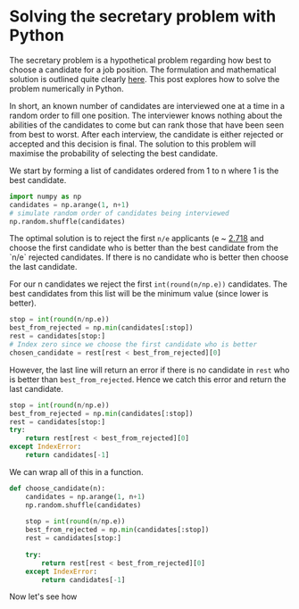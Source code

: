 # Solving the secretary problem with Python

The secretary problem is a hypothetical problem regarding how best to choose a candidate for a job position.  The formulation and mathematical solution is outlined quite clearly [here](https://en.wikipedia.org/wiki/Secretary_problem).  This post explores how to solve the problem numerically in Python.

In short, an known number of candidates are interviewed one at a time in a random order to fill one position.  The interviewer knows nothing about the abilities of the candidates to come but can rank those that have been seen from best to worst.  After each interview, the candidate is either rejected or accepted and this decision is final.  The solution to this problem will maximise the probability of selecting the best candidate.   

We start by forming a list of candidates ordered from 1 to n where 1 is the best candidate.  

```python
import numpy as np
candidates = np.arange(1, n+1)
# simulate random order of candidates being interviewed
np.random.shuffle(candidates)
```

The optimal solution is to reject the first `n/e` applicants (e ~ [2.718](https://en.wikipedia.org/wiki/E_(mathematical_constant)) and choose the first candidate who is better than the best candidate from the `n/e` rejected candidates.  If there is no candidate who is better then choose the last candidate.

For our n candidates we reject the first `int(round(n/np.e))` candidates.  The best candidates from this list will be the minimum value (since lower is better).

```python
stop = int(round(n/np.e)) 
best_from_rejected = np.min(candidates[:stop])
rest = candidates[stop:]
# Index zero since we choose the first candidate who is better
chosen_candidate = rest[rest < best_from_rejected][0]
```

However, the last line will return an error if there is no candidate in `rest` who is better than `best_from_rejected`.  Hence we catch this error and return the last candidate.

```python
stop = int(round(n/np.e)) 
best_from_rejected = np.min(candidates[:stop])
rest = candidates[stop:]
try:
	return rest[rest < best_from_rejected][0]
except IndexError:
    return candidates[-1]
```

We can wrap all of this in a function.
```python
def choose_candidate(n):
    candidates = np.arange(1, n+1)
    np.random.shuffle(candidates)
    
    stop = int(round(n/np.e)) 
    best_from_rejected = np.min(candidates[:stop])
    rest = candidates[stop:]
    
    try:
        return rest[rest < best_from_rejected][0]
    except IndexError:
        return candidates[-1]
```

Now let's see how 










